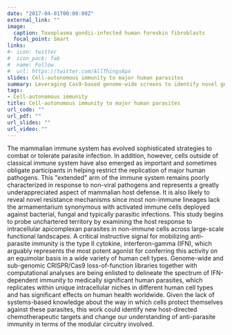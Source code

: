 ```yaml
---
date: "2017-04-01T00:00:00Z"
external_link: ""
image:
  caption: Toxoplasma gondii-infected human foreskin fibroblasts
  focal_point: Smart
links:
#- icon: twitter
#  icon_pack: fab
#  name: Follow
#  url: https://twitter.com/AllThingsApx
slides: Cell-autonomous immunity to major human parasites
summary: Leveraging Cas9-based genome-wide screens to identify novel genes involved in intracellular defense again major human parasites
tags:
- Cell-autonomous immunity
title: Cell-autonomous immunity to major human parasites
url_code: ""
url_pdf: ""
url_slides: ""
url_video: ""
---
```


   The mammalian immune system has evolved sophisticated strategies to combat or tolerate parasite infection. In addition, however, cells outside of classical immune system have also emerged as important and sometimes obligate participants in helping restrict the replication of major human pathogens. This "extended" arm of the immune system remains poorly characterized in response to non-viral pathogens and represents a greatly underappreciated aspect of mammalian host defense. It is also likely to reveal novel resistance mechanisms since most non-immune lineages lack the armamentarium synonymous with activated immune cells deployed against bacterial, fungal and typically parasitic infections. This study begins to probe unchartered territory by examining the host response to intracellular apicomplexan parasites in non-immune cells across large-scale functional landscapes. A critical instructive signal for mobilizing anti-parasite immunity is the type II cytokine, interferon-gamma (IFN), which arguably represents the most potent agonist for conferring this activity on an equimolar basis in a wide variety of human cell types. Genome-wide and sub-genomic CRISPR/Cas9 loss-of-function libraries together with computational analyses are being enlisted to delineate the spectrum of IFN-dependent immunity to medically significant human parasites, which replicates within unique intracellular niches in different human cell types and has significant effects on human health worldwide. Given the lack of systems-based knowledge about the way in which cells protect themselves against these parasites, this work could identify new host-directed chemotherapeutic targets and change our understanding of anti-parasite immunity in terms of the modular circuitry involved.